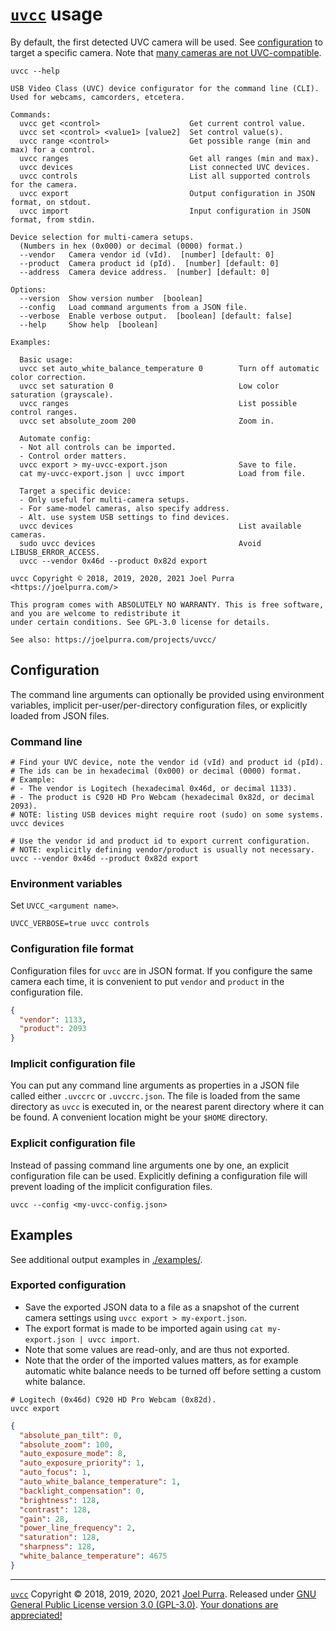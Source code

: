 # [`uvcc`](https://joelpurra.com/projects/uvcc/) usage

By default, the first detected UVC camera will be used. See [configuration](#configuration) to target a specific camera. Note that [many cameras are not UVC-compatible](https://en.wikipedia.org/wiki/List_of_USB_video_class_devices).

```shell
uvcc --help
```

```text
USB Video Class (UVC) device configurator for the command line (CLI). Used for webcams, camcorders, etcetera.

Commands:
  uvcc get <control>                    Get current control value.
  uvcc set <control> <value1> [value2]  Set control value(s).
  uvcc range <control>                  Get possible range (min and max) for a control.
  uvcc ranges                           Get all ranges (min and max).
  uvcc devices                          List connected UVC devices.
  uvcc controls                         List all supported controls for the camera.
  uvcc export                           Output configuration in JSON format, on stdout.
  uvcc import                           Input configuration in JSON format, from stdin.

Device selection for multi-camera setups.
  (Numbers in hex (0x000) or decimal (0000) format.)
  --vendor   Camera vendor id (vId).  [number] [default: 0]
  --product  Camera product id (pId).  [number] [default: 0]
  --address  Camera device address.  [number] [default: 0]

Options:
  --version  Show version number  [boolean]
  --config   Load command arguments from a JSON file.
  --verbose  Enable verbose output.  [boolean] [default: false]
  --help     Show help  [boolean]

Examples:

  Basic usage:
  uvcc set auto_white_balance_temperature 0        Turn off automatic color correction.
  uvcc set saturation 0                            Low color saturation (grayscale).
  uvcc ranges                                      List possible control ranges.
  uvcc set absolute_zoom 200                       Zoom in.

  Automate config:
  - Not all controls can be imported.
  - Control order matters.
  uvcc export > my-uvcc-export.json                Save to file.
  cat my-uvcc-export.json | uvcc import            Load from file.

  Target a specific device:
  - Only useful for multi-camera setups.
  - For same-model cameras, also specify address.
  - Alt. use system USB settings to find devices.
  uvcc devices                                     List available cameras.
  sudo uvcc devices                                Avoid LIBUSB_ERROR_ACCESS.
  uvcc --vendor 0x46d --product 0x82d export

uvcc Copyright © 2018, 2019, 2020, 2021 Joel Purra <https://joelpurra.com/>

This program comes with ABSOLUTELY NO WARRANTY. This is free software, and you are welcome to redistribute it
under certain conditions. See GPL-3.0 license for details.

See also: https://joelpurra.com/projects/uvcc/
```

## Configuration

The command line arguments can optionally be provided using environment variables, implicit per-user/per-directory configuration files, or explicitly loaded from JSON files.

### Command line

```shell
# Find your UVC device, note the vendor id (vId) and product id (pId).
# The ids can be in hexadecimal (0x000) or decimal (0000) format.
# Example:
# - The vendor is Logitech (hexadecimal 0x46d, or decimal 1133).
# - The product is C920 HD Pro Webcam (hexadecimal 0x82d, or decimal 2093).
# NOTE: listing USB devices might require root (sudo) on some systems.
uvcc devices

# Use the vendor id and product id to export current configuration.
# NOTE: explicitly defining vendor/product is usually not necessary.
uvcc --vendor 0x46d --product 0x82d export
```

### Environment variables

Set `UVCC_<argument name>`.

```shell
UVCC_VERBOSE=true uvcc controls
```

### Configuration file format

Configuration files for `uvcc` are in JSON format. If you configure the same camera each time, it is convenient to put `vendor` and `product` in the configuration file.

```json
{
  "vendor": 1133,
  "product": 2093
}
```

### Implicit configuration file

You can put any command line arguments as properties in a JSON file called either `.uvccrc` or `.uvccrc.json`. The file is loaded from the same directory as `uvcc` is executed in, or the nearest parent directory where it can be found. A convenient location might be your `$HOME` directory.

### Explicit configuration file

Instead of passing command line arguments one by one, an explicit configuration file can be used. Explicitly defining a configuration file will prevent loading of the implicit configuration files.

```shell
uvcc --config <my-uvcc-config.json>
```

## Examples

See additional output examples in [./examples/](./examples/).

### Exported configuration

- Save the exported JSON data to a file as a snapshot of the current camera settings using `uvcc export > my-export.json`.
- The export format is made to be imported again using `cat my-export.json | uvcc import`.
- Note that some values are read-only, and are thus not exported.
- Note that the order of the imported values matters, as for example automatic white balance needs to be turned off before setting a custom white balance.

```shell
# Logitech (0x46d) C920 HD Pro Webcam (0x82d).
uvcc export
```

```json
{
  "absolute_pan_tilt": 0,
  "absolute_zoom": 100,
  "auto_exposure_mode": 8,
  "auto_exposure_priority": 1,
  "auto_focus": 1,
  "auto_white_balance_temperature": 1,
  "backlight_compensation": 0,
  "brightness": 128,
  "contrast": 128,
  "gain": 28,
  "power_line_frequency": 2,
  "saturation": 128,
  "sharpness": 128,
  "white_balance_temperature": 4675
}
```

---

[`uvcc`](https://joelpurra.com/projects/uvcc/) Copyright &copy; 2018, 2019, 2020, 2021 [Joel Purra](https://joelpurra.com/). Released under [GNU General Public License version 3.0 (GPL-3.0)](https://www.gnu.org/licenses/gpl.html). [Your donations are appreciated!](https://joelpurra.com/donate/)
